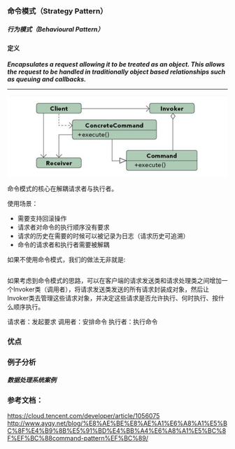 ### 命令模式（Strategy Pattern）

##### 行为模式（Behavioural Pattern）

#### 定义

***Encapsulates a request allowing it to be treated as an object. This allows the request to be handled in traditionally object based relationships such as queuing and callbacks.***

******

![Strategy Pattern UML](https://github.com/nox60/go-design-pattern/blob/master/images/command_pattern.png)

命令模式的核心在解耦请求者与执行者。

使用场景：
- 需要支持回滚操作
- 请求者对命令的执行顺序没有要求
- 请求的历史在需要的时候可以被记录为日志（请求历史可追溯）
- 命令的请求者和执行者需要被解耦

如果不使用命令模式，我们的做法无非就是:

```go

```
如果考虑到命令模式的思路，可以在客户端的请求发送类和请求处理类之间增加一个Invoker类（调用者），将请求发送类发送的所有请求封装成对象，然后让Invoker类去管理这些请求对象，并决定这些请求是否允许执行、何时执行、按什么顺序执行。

请求者：发起要求
调用者：安排命令
执行者：执行命令

### 优点

### 例子分析

##### 数据处理系统案例

### 参考文档：
https://cloud.tencent.com/developer/article/1056075
http://www.ayqy.net/blog/%E8%AE%BE%E8%AE%A1%E6%A8%A1%E5%BC%8F%E4%B9%8B%E5%91%BD%E4%BB%A4%E6%A8%A1%E5%BC%8F%EF%BC%88command-pattern%EF%BC%89/